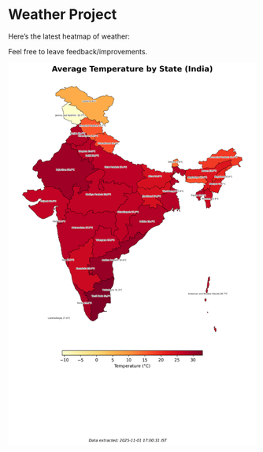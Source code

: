 # Weather Project

Here’s the latest heatmap of weather:

Feel free to leave feedback/improvements.

![India Heatmap](docs/assets/india_heatmap.png?v=05EF59)
